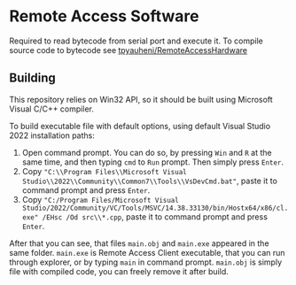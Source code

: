 # Remote Access Software

Required to read bytecode from serial port and execute it. To compile source code to bytecode see [tpyauheni/RemoteAccessHardware](https://github.com/tpyauheni/RemoteAccessHardware)

## Building

This repository relies on Win32 API, so it should be built using Microsoft Visual C/C++ compiler.

To build executable file with default options, using default Visual Studio 2022 installation paths:
1. Open command prompt. You can do so, by pressing `Win` and `R` at the same time, and then typing `cmd` to `Run` prompt. Then simply press `Enter`.
2. Copy `"C:\\Program Files\\Microsoft Visual Studio\\2022\\Community\\Common7\\Tools\\VsDevCmd.bat"`, paste it to command prompt and press `Enter`.
3. Copy `"C:/Program Files/Microsoft Visual Studio/2022/Community/VC/Tools/MSVC/14.38.33130/bin/Hostx64/x86/cl.exe" /EHsc /Od src\\*.cpp`, paste it to command prompt and press `Enter`.

After that you can see, that files `main.obj` and `main.exe` appeared in the same folder. `main.exe` is Remote Access Client executable, that you can run through explorer, or by typing `main` in command prompt. `main.obj` is simply file with compiled code, you can freely remove it after build.
